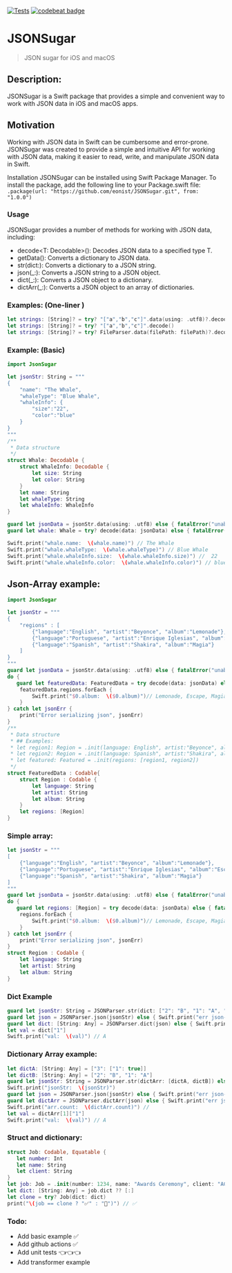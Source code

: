 [![Tests](https://github.com/eonist/JSONSugar/actions/workflows/Tests.yml/badge.svg)](https://github.com/eonist/JSONSugar/actions/workflows/Tests.yml)
[![codebeat badge](https://codebeat.co/badges/f48ea431-2d22-4c0f-89d0-9ca34821b601)](https://codebeat.co/projects/github-com-eonist-jsonsugar-master)

# JSONSugar

> JSON sugar for iOS and macOS

## Description: 
JSONSugar is a Swift package that provides a simple and convenient way to work with JSON data in iOS and macOS apps.

## Motivation
Working with JSON data in Swift can be cumbersome and error-prone. JSONSugar was created to provide a simple and intuitive API for working with JSON data, making it easier to read, write, and manipulate JSON data in Swift.

Installation
JSONSugar can be installed using Swift Package Manager. To install the package, add the following line to your Package.swift file: `.package(url: "https://github.com/eonist/JSONSugar.git", from: "1.0.0")`

### Usage
JSONSugar provides a number of methods for working with JSON data, including:

- decode<T: Decodable>(): Decodes JSON data to a specified type T.
- getData(): Converts a dictionary to JSON data.
- str(dict:): Converts a dictionary to a JSON string.
- json(_:): Converts a JSON string to a JSON object.
- dict(_:): Converts a JSON object to a dictionary.
- dictArr(_:): Converts a JSON object to an array of dictionaries.

### Examples: (One-liner )

```swift
let strings: [String]? = try? "["a","b","c"]".data(using: .utf8)?.decode()
let strings: [String]? = try? "["a","b","c"]".decode()
let strings: [String]? = try? FileParser.data(filePath: filePath)?.decode() else { fatalError("Err") }
```

### Example: (Basic)

```swift
import JsonSugar

let jsonStr: String = """
{
    "name": "The Whale",
    "whaleType": "Blue Whale",
    "whaleInfo": {
        "size":"22",
        "color":"blue"
    }
}
"""
/**
 * Data structure
 */
struct Whale: Decodable {
    struct WhaleInfo: Decodable {
        let size: String
        let color: String
    }
    let name: String
    let whaleType: String
    let whaleInfo: WhaleInfo
}

guard let jsonData = jsonStr.data(using: .utf8) else { fatalError("unable to convert string to data") }
guard let whale: Whale = try? decode(data: jsonData) else { fatalError("unable to decode whale") }

Swift.print("whale.name:  \(whale.name)") // The Whale
Swift.print("whale.whaleType:  \(whale.whaleType)") // Blue Whale
Swift.print("whale.whaleInfo.size:  \(whale.whaleInfo.size)") //  22
Swift.print("whale.whaleInfo.color:  \(whale.whaleInfo.color)") // blue

```

## Json-Array example:

```swift
import JsonSugar

let jsonStr = """
{
    "regions" : [
        {"language":"English", "artist":"Beyonce", "album":"Lemonade"},
        {"language":"Portuguese", "artist":"Enrique Iglesias", "album":"Escape"},
        {"language":"Spanish", "artist":"Shakira", "album":"Magia"}
    ]
}
"""
guard let jsonData = jsonStr.data(using: .utf8) else { fatalError("unable to convert string to data") }
do {
   guard let featuredData: FeaturedData = try decode(data: jsonData) else { fatalError("unable to decode json") }//From json to struct {
    featuredData.regions.forEach {
        Swift.print("$0.album:  \($0.album)")// Lemonade, Escape, Magia
    }
} catch let jsonErr {
    print("Error serializing json", jsonErr)
}
/**
 * Data structure
 * ## Examples:
 * let region1: Region = .init(language: English", artist:"Beyonce", album:"Lemonade"))
 * let region2: Region = .init(language: Spanish", artist:"Shakira", album:"Magia"))
 * let featured: Featured = .init(regions: [region1, region2])
 */
struct FeaturedData : Codable{
    struct Region : Codable {
        let language: String
        let artist: String
        let album: String
    }
    let regions: [Region]
}
```

### Simple array:
```swift
let jsonStr = """
[
    {"language":"English", "artist":"Beyonce", "album":"Lemonade"},
    {"language":"Portuguese", "artist":"Enrique Iglesias", "album":"Escape"},
    {"language":"Spanish", "artist":"Shakira", "album":"Magia"}
]
"""
guard let jsonData = jsonStr.data(using: .utf8) else { fatalError("unable to convert string to data") }
do {
   guard let regions: [Region] = try decode(data: jsonData) else { fatalError("unable to decode json") }//From json to struct {
    regions.forEach {
        Swift.print("$0.album:  \($0.album)")// Lemonade, Escape, Magia
    }
} catch let jsonErr {
    print("Error serializing json", jsonErr)
}
struct Region : Codable {
    let language: String
    let artist: String
    let album: String
}
```

### Dict Example
```swift
guard let jsonStr: String = JSONParser.str(dict: ["2": "B", "1": "A", "3": ["1": true]]) else { Swift.print("err Dict -> json-str"); return }
guard let json = JSONParser.json(jsonStr) else { Swift.print("err json-str -> json"); return }
guard let dict: [String: Any] = JSONParser.dict(json) else { Swift.print("err json -> Dict"); return }// Output: doctor
let val = dict["1"]
Swift.print("val:  \(val)") // A
```

### Dictionary Array example:
```swift
let dictA: [String: Any] = ["3": ["1": true]]
let dictB: [String: Any] = ["2": "B", "1": "A"]
guard let jsonStr: String = JSONParser.str(dictArr: [dictA, dictB]) else { Swift.print("err Dict -> json-str"); return }
Swift.print("jsonStr:  \(jsonStr)")
guard let json = JSONParser.json(jsonStr) else { Swift.print("err json-str -> json"); return }
guard let dictArr = JSONParser.dictArr(json) else { Swift.print("err json -> dictArr"); return }// Output: doctor
Swift.print("arr.count:  \(dictArr.count)") //
let val = dictArr[1]["1"]
Swift.print("val:  \(val)") // A
```
### Struct and dictionary:

```swift
struct Job: Codable, Equatable {
   let number: Int
   let name: String
   let client: String
}
let job: Job = .init(number: 1234, name: "Awards Ceremony", client: "ACME Productions")
let dict: [String: Any] = job.dict ?? [:]
let clone = try? Job(dict: dict)
print("\(job == clone ? "✅" : "🚫")") // ✅
```

### Todo:
- Add basic example ✅
- Add github actions ✅
- Add unit tests 👈👈👈
- Add transformer example
